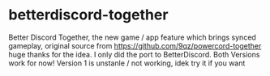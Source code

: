 # betterdiscord-together
Better Discord Together, the new game / app feature which brings synced gameplay,
original source from https://github.com/9qz/powercord-together huge thanks for the idea. I only did the port to BetterDiscord.
Both Versions work for now!
Version 1 is unstanle / not working, idek try it if you want
